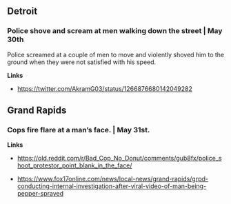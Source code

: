 ## Detroit

### Police shove and scream at men walking down the street | May 30th

Police screamed at a couple of men to move and violently shoved him to the ground when they were not satisfied with his speed.

**Links**

* https://twitter.com/AkramG03/status/1266876680142049282

## Grand Rapids

### Cops fire flare at a man’s face. | May 31st.

**Links**

* https://old.reddit.com/r/Bad_Cop_No_Donut/comments/gub8fx/police_shoot_protestor_point_blank_in_the_face/

* https://www.fox17online.com/news/local-news/grand-rapids/grpd-conducting-internal-investigation-after-viral-video-of-man-being-pepper-sprayed
